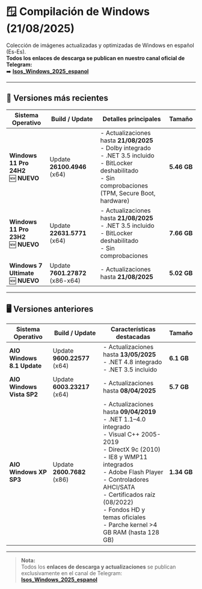 # 🪟 Compilación de Windows (21/08/2025)

Colección de imágenes actualizadas y optimizadas de Windows en español (Es-Es).  
**Todos los enlaces de descarga se publican en nuestro canal oficial de Telegram:**  
➡️ **[Isos_Windows_2025_espanol](https://t.me/Isos_Windows_2025_espanol)**

---

## 🚀 Versiones más recientes

| Sistema Operativo               | Build / Update                            | Detalles principales                                                                 | Tamaño   |
|---------------------------------|--------------------------------------------|---------------------------------------------------------------------------------------|----------|
| **Windows 11 Pro 24H2** <br> 🆕 **NUEVO** | Update **26100.4946** (x64)                 | - Actualizaciones hasta **21/08/2025**<br>- Dolby integrado<br>- .NET 3.5 incluido<br>- BitLocker deshabilitado<br>- Sin comprobaciones (TPM, Secure Boot, hardware) | **5.46 GB** |
| **Windows 11 Pro 23H2** <br> 🆕 **NUEVO** | Update **22631.5771** (x64)                 | - Actualizaciones hasta **21/08/2025**<br>- .NET 3.5 incluido<br>- BitLocker deshabilitado<br>- Sin comprobaciones | **7.66 GB** |
| **Windows 7 Ultimate** <br> 🆕 **NUEVO**  | Update **7601.27872** (x86-x64)             | - Actualizaciones hasta **21/08/2025**                                                | **5.02 GB** |

---

## 🖥 Versiones anteriores

| Sistema Operativo       | Build / Update                            | Características destacadas                                                                 | Tamaño   |
|--------------------------|--------------------------------------------|---------------------------------------------------------------------------------------------|----------|
| **AIO Windows 8.1 Update**   | Update **9600.22577** (x64)                 | - Actualizaciones hasta **13/05/2025**<br>- .NET 4.8 integrado<br>- .NET 3.5 incluido         | **6.1 GB** |
| **AIO Windows Vista SP2**    | Update **6003.23217** (x64)                 | - Actualizaciones hasta **08/04/2025**                                                      | **5.7 GB** |
| **AIO Windows XP SP3**       | Update **2600.7682** (x86)                  | - Actualizaciones hasta **09/04/2019**<br>- .NET 1.1–4.0 integrado<br>- Visual C++ 2005-2019<br>- DirectX 9c (2010)<br>- IE8 y WMP11 integrados<br>- Adobe Flash Player<br>- Controladores AHCI/SATA<br>- Certificados raíz (08/2022)<br>- Fondos HD y temas oficiales<br>- Parche kernel >4 GB RAM (hasta 128 GB) | **1.34 GB** |

---

> **Nota:**  
> Todos los **enlaces de descarga y actualizaciones** se publican exclusivamente en el canal de Telegram:  
> **[Isos_Windows_2025_espanol](https://t.me/Isos_Windows_2025_espanol)**
